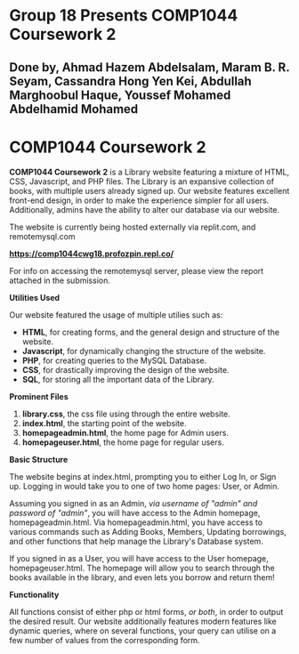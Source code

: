 # Group 18 Presents COMP1044 Coursework 2
##  Done by, Ahmad Hazem Abdelsalam, Maram B. R. Seyam, Cassandra Hong Yen Kei, Abdullah Marghoobul Haque, Youssef Mohamed Abdelhamid Mohamed

# COMP1044 Coursework 2

**COMP1044 Coursework 2** is a Library website featuring a mixture of HTML, CSS, Javascript, and PHP files.
The Library is an expansive collection of books, with multiple users already signed up.
Our website features excellent front-end design, in order to make the experience simpler for all users.
Additionally, admins have the ability to alter our database via our website.

The website is currently being hosted externally via replit.com, and remotemysql.com

**https://comp1044cwg18.profozpin.repl.co/**

For info on accessing the remotemysql server, please view the report attached in the submission.




**Utilities Used**

Our website featured the usage of multiple utilies such as:

- **HTML**, for creating forms, and the general design and structure of the website.
- **Javascript**, for dynamically changing the structure of the website.
- **PHP**, for creating queries to the MySQL Database.
- **CSS**, for drastically improving the design of the website.
- **SQL**, for storing all the important data of the Library.

**Prominent Files**

1. **library.css**, the css file using through the entire website.
2. **index.html**, the starting point of the website.
3. **homepageadmin.html**, the home page for Admin users.
4. **homepageuser.html**, the home page for regular users.

**Basic Structure**

The website begins at index.html, prompting you to either Log In, or Sign up.
Logging in would take you to one of two home pages: User, or Admin.

Assuming you signed in as an Admin, *via username of "admin" and password of "admin"*, you will have access to the Admin homepage, homepageadmin.html.
Via homepageadmin.html, you have access to various commands such as Adding Books, Members, Updating borrowings, and other functions that help manage the Library's Database system.

If you signed in as a User, you will have access to the User homepage, homepageuser.html.
The homepage will allow you to search through the books available in the library, and even lets you borrow and return them!

**Functionality**

All functions consist of either php or html forms, *or both*, in order to output the desired result.
Our website additionally features modern features like dynamic queries, where on several functions, your query can utilise on a few number of values from the corresponding form.

